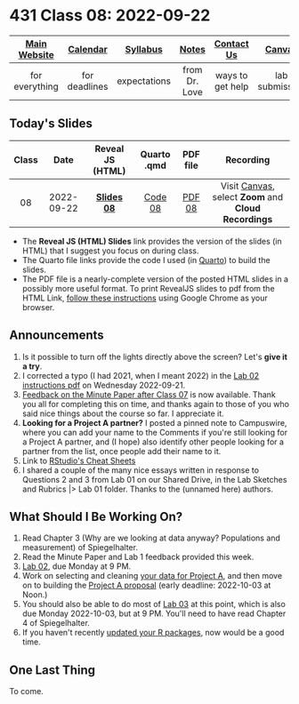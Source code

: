 # 431 Class 08: 2022-09-22

[Main Website](https://thomaselove.github.io/431-2022/) | [Calendar](https://thomaselove.github.io/431-2022/calendar.html) | [Syllabus](https://thomaselove.github.io/431-syllabus-2022/) | [Notes](https://thomaselove.github.io/431-notes/) | [Contact Us](https://thomaselove.github.io/431-2022/contact.html) | [Canvas](https://canvas.case.edu) | [Data and Code](https://github.com/THOMASELOVE/431-data)
:-----------: | :--------------: | :----------: | :---------: | :-------------: | :-----------: | :------------:
for everything | for deadlines | expectations | from Dr. Love | ways to get help | lab submission | for downloads

## Today's Slides

Class | Date | Reveal JS (HTML) | Quarto .qmd | PDF file | Recording
:---: | :--------: | :------: | :------: | :--------: | :-------------:
08 | 2022-09-22 | **[Slides 08](https://thomaselove.github.io/431-slides-2022/class08.html)** | [Code 08](https://thomaselove.github.io/431-slides-2022/class08.qmd) | [PDF 08](431%20Class%2008.pdf) | Visit [Canvas](https://canvas.case.edu/), select **Zoom** and **Cloud Recordings**

- The **Reveal JS (HTML) Slides** link provides the version of the slides (in HTML) that I suggest you focus on during class.
- The Quarto file links provide the code I used (in [Quarto](https://quarto.org/)) to build the slides.
- The PDF file is a nearly-complete version of the posted HTML slides in a possibly more useful format. To print RevealJS slides to pdf from the HTML Link, [follow these instructions](https://quarto.org/docs/presentations/revealjs/presenting.html#print-to-pdf) using Google Chrome as your browser.

## Announcements

1. Is it possible to turn off the lights directly above the screen? Let's **give it a try**.
2. I corrected a typo (I had 2021, when I meant 2022) in the [Lab 02 instructions pdf](https://github.com/THOMASELOVE/431-labs-2022/blob/main/lab02.pdf) on Wednesday 2022-09-21. 
3. [Feedback on the Minute Paper after Class 07](https://bit.ly/431-2022-min07-feedback) is now available. Thank you all for completing this on time, and thanks again to those of you who said nice things about the course so far. I appreciate it.
4. **Looking for a Project A partner?** I posted a pinned note to Campuswire, where you can add your name to the Comments if you're still looking for a Project A partner, and (I hope) also identify other people looking for a partner from the list, once people add their name to it.
5. Link to [RStudio's Cheat Sheets](https://www.rstudio.com/resources/cheatsheets/)
6. I shared a couple of the many nice essays written in response to Questions 2 and 3 from Lab 01 on our Shared Drive, in the Lab Sketches and Rubrics |> Lab 01 folder. Thanks to the (unnamed here) authors.

## What Should I Be Working On?

1. Read Chapter 3 (Why are we looking at data anyway? Populations and measurement) of Spiegelhalter.
2. Read the Minute Paper and Lab 1 feedback provided this week.
3. [Lab 02](https://github.com/THOMASELOVE/431-labs-2022), due Monday at 9 PM.
4. Work on selecting and cleaning [your data for Project A](https://thomaselove.github.io/431-projectA-2022/data.html), and then move on to building the [Project A proposal](https://thomaselove.github.io/431-projectA-2022/proposal.html) (early deadline: 2022-10-03 at Noon.)
5. You should also be able to do most of [Lab 03](https://github.com/THOMASELOVE/431-labs-2022) at this point, which is also due Monday 2022-10-03, but at 9 PM. You'll need to have read Chapter 4 of Spiegelhalter.
6. If you haven't recently [updated your R packages](https://thomaselove.github.io/431-2022/software.html#updating-your-r-packages), now would be a good time.

## One Last Thing

To come.
